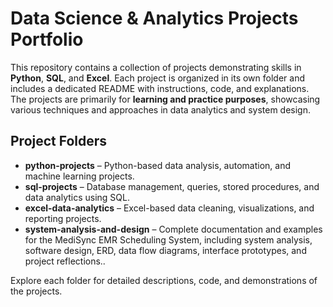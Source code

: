 # Data Science & Analytics Projects Portfolio

This repository contains a collection of projects demonstrating skills in **Python**, **SQL**, and **Excel**. Each project is organized in its own folder and includes a dedicated README with instructions, code, and explanations. The projects are primarily for **learning and practice purposes**, showcasing various techniques and approaches in data analytics and system design.

## Project Folders

- **python-projects** – Python-based data analysis, automation, and machine learning projects.  
- **sql-projects** – Database management, queries, stored procedures, and data analytics using SQL.  
- **excel-data-analytics** – Excel-based data cleaning, visualizations, and reporting projects.  
- **system-analysis-and-design** – Complete documentation and examples for the MediSync EMR Scheduling System, including system analysis, software design, ERD, data flow diagrams, interface prototypes, and project reflections..  

Explore each folder for detailed descriptions, code, and demonstrations of the projects.

